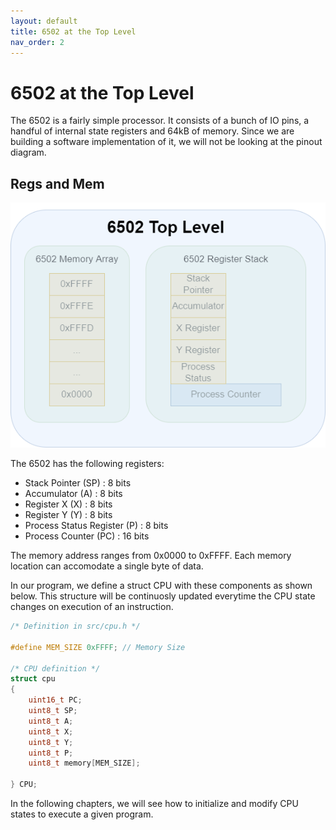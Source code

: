 ```yaml
---
layout: default
title: 6502 at the Top Level
nav_order: 2
---
```

# 6502 at the Top Level

The 6502 is a fairly simple processor. It consists of a bunch of IO pins, a handful of internal state registers and 64kB of memory. Since we are building a software implementation of it, we will not be looking at the pinout diagram.

## Regs and Mem


![Top Level 6502](top_level.png)

The 6502 has the following registers:
- Stack Pointer (SP) : 8 bits 
- Accumulator (A) : 8 bits 
- Register X (X) : 8 bits
- Register Y (Y) : 8 bits
- Process Status Register (P) : 8 bits
- Process Counter (PC) : 16 bits

The memory address ranges from 0x0000 to 0xFFFF. Each memory location can accomodate a single byte of data. 

In our program, we define a struct CPU with these components as shown below. This structure will be continuosly updated everytime the CPU state changes on execution of an instruction.

<div class="code-example" markdown="1">

```cpp
/* Definition in src/cpu.h */

#define MEM_SIZE 0xFFFF; // Memory Size

/* CPU definition */
struct cpu
{
    uint16_t PC; 
    uint8_t SP;
    uint8_t A;
    uint8_t X;
    uint8_t Y;
    uint8_t P;
    uint8_t memory[MEM_SIZE];

} CPU;
```
</div>

In the following chapters, we will see how to initialize and modify CPU states to execute a given program.

